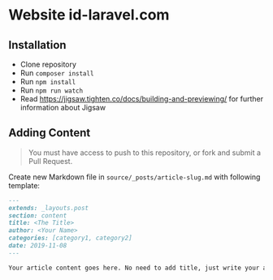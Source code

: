 # Website id-laravel.com

## Installation

- Clone repository
- Run `composer install`
- Run `npm install`
- Run `npm run watch`
- Read https://jigsaw.tighten.co/docs/building-and-previewing/ for further information about Jigsaw

## Adding Content

> You must have access to push to this repository, or fork and submit a Pull Request.

Create new Markdown file in `source/_posts/article-slug.md` with following template:
```markdown
---
extends: _layouts.post
section: content
title: <The Title>
author: <Your Name>
categories: [category1, category2]
date: 2019-11-08
---

Your article content goes here. No need to add title, just write your article body.
    
```
